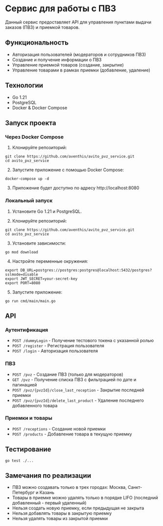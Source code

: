 # Сервис для работы с ПВЗ

Данный сервис предоставляет API для управления пунктами выдачи заказов (ПВЗ) и приемкой товаров.

## Функциональность

- Авторизация пользователей (модераторов и сотрудников ПВЗ)
- Создание и получение информации о ПВЗ
- Управление приемкой товаров (создание, закрытие)
- Управление товарами в рамках приемки (добавление, удаление)

## Технологии

- Go 1.21
- PostgreSQL
- Docker & Docker Compose

## Запуск проекта

### Через Docker Compose

1. Клонируйте репозиторий:
```
git clone https://github.com/aventhis/avito_pvz_service.git
cd avito_pvz_service
```

2. Запустите приложение с помощью Docker Compose:
```
docker-compose up -d
```

3. Приложение будет доступно по адресу http://localhost:8080

### Локальный запуск

1. Установите Go 1.21 и PostgreSQL.

2. Клонируйте репозиторий:
```
git clone https://github.com/aventhis/avito_pvz_service.git
cd avito_pvz_service
```

3. Установите зависимости:
```
go mod download
```

4. Настройте переменные окружения:
```
export DB_URL=postgres://postgres:postgres@localhost:5432/postgres?sslmode=disable
export JWT_SECRET=your-secret-key
export PORT=8080
```

5. Запустите приложение:
```
go run cmd/main/main.go
```

## API

### Аутентификация

- `POST /dummyLogin` - Получение тестового токена с указанной ролью
- `POST /register` - Регистрация пользователя
- `POST /login` - Авторизация пользователя

### ПВЗ

- `POST /pvz` - Создание ПВЗ (только для модераторов)
- `GET /pvz` - Получение списка ПВЗ с фильтрацией по дате и пагинацией
- `POST /pvz/{pvzId}/close_last_reception` - Закрытие последней приемки
- `POST /pvz/{pvzId}/delete_last_product` - Удаление последнего добавленного товара

### Приемки и товары

- `POST /receptions` - Создание новой приемки
- `POST /products` - Добавление товара в текущую приемку

## Тестирование

```
go test ./...
```

## Замечания по реализации

- ПВЗ можно создавать только в трех городах: Москва, Санкт-Петербург и Казань
- Товары в приемке можно удалять только в порядке LIFO (последний добавленный - первый удаленный)
- Нельзя создать новую приемку, если предыдущая не закрыта
- Нельзя добавлять товары в закрытую приемку
- Нельзя удалять товары из закрытой приемки